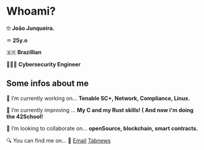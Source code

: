 # Whoami?
🤓 **João Junqueira.**

♒️ **25y.o**

🇧🇷 **Brazillian**

👨🏽‍🔧 **Cybersecurity Engineer**

## Some infos about me
🔭 I’m currently working on...
 **Tenable SC+, Network, Compliance, Linux.** 

🌱 I’m currently improving ...
**My C and my Rust skills! ( And now i'm doing the 42School!**

👯 I’m looking to collaborate on... 
**openSource, blockchain, smart contracts.**

🔍 You can find me on...  📧 [Email](mailto:dev.junqueira@gmail.com) [Tabnews](https://www.tabnews.com.br/JJunqueira) 
